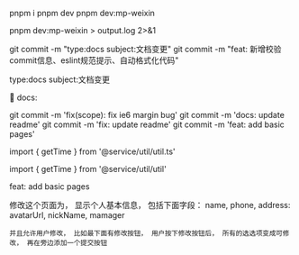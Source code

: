 pnpm i
pnpm dev
pnpm dev:mp-weixin

pnpm dev:mp-weixin > output.log 2>&1

git commit -m "type:docs subject:文档变更"
git commit -m "feat: 新增校验commit信息、eslint规范提示、自动格式化代码"

type:docs
subject:文档变更

📃 docs:

git commit -m 'fix(scope): fix ie6 margin bug'
git commit -m 'docs: update readme'
git commit -m 'fix: update readme'
git commit -m 'feat: add basic pages'

import { getTime } from '@service/util/util.ts'

import { getTime } from '@service/util/util'

feat: add basic pages

修改这个页面为， 显示个人基本信息， 包括下面字段：
name,
phone,
address:
avatarUrl,
nickName,
mamager

    并且允许用户修改， 比如最下面有修改按钮， 用户按下修改按钮后， 所有的选选项变成可修改， 再在旁边添加一个提交按钮

